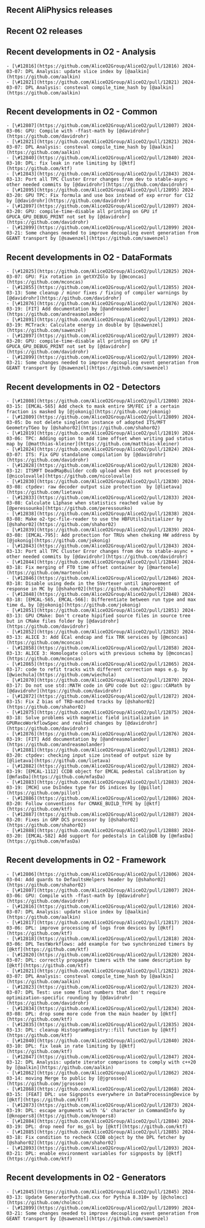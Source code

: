 ## Recent AliPhysics releases
## Recent O2 releases
## Recent developments in O2 - Analysis
	- [\#12816](https://github.com/AliceO2Group/AliceO2/pull/12816) 2024-03-07: DPL Analysis: update slice index by [@aalkin](https://github.com/aalkin)
	- [\#12821](https://github.com/AliceO2Group/AliceO2/pull/12821) 2024-03-07: DPL Analysis: consteval compile_time_hash by [@aalkin](https://github.com/aalkin)
## Recent developments in O2 - Common
	- [\#12807](https://github.com/AliceO2Group/AliceO2/pull/12807) 2024-03-06: GPU: Compile with -ffast-math by [@davidrohr](https://github.com/davidrohr)
	- [\#12821](https://github.com/AliceO2Group/AliceO2/pull/12821) 2024-03-07: DPL Analysis: consteval compile_time_hash by [@aalkin](https://github.com/aalkin)
	- [\#12840](https://github.com/AliceO2Group/AliceO2/pull/12840) 2024-03-10: DPL: fix leak in rate limiting by [@ktf](https://github.com/ktf)
	- [\#12843](https://github.com/AliceO2Group/AliceO2/pull/12843) 2024-03-13: Port all TPC Cluster Error changes from dev to stable-async + other needed commits by [@davidrohr](https://github.com/davidrohr)
	- [\#12895](https://github.com/AliceO2Group/AliceO2/pull/12895) 2024-03-20: GPU TPC: Fix formula and use box instead of exp error for C12 by [@davidrohr](https://github.com/davidrohr)
	- [\#12897](https://github.com/AliceO2Group/AliceO2/pull/12897) 2024-03-20: GPU: compile-time-disable all printing on GPU if GPUCA_GPU_DEBUG_PRINT not set by [@davidrohr](https://github.com/davidrohr)
	- [\#12899](https://github.com/AliceO2Group/AliceO2/pull/12899) 2024-03-21: Some changes needed to improve decoupling event generation from GEANT transport by [@sawenzel](https://github.com/sawenzel)
## Recent developments in O2 - DataFormats
	- [\#12825](https://github.com/AliceO2Group/AliceO2/pull/12825) 2024-03-07: GPU: Fix rotation in getXYZGlo by [@mconcas](https://github.com/mconcas)
	- [\#12855](https://github.com/AliceO2Group/AliceO2/pull/12855) 2024-03-13: Some cleanup / minor fixes / fixing of compiler warnings by [@davidrohr](https://github.com/davidrohr)
	- [\#12876](https://github.com/AliceO2Group/AliceO2/pull/12876) 2024-03-19: [FIT] Add documentation by [@andreasmolander](https://github.com/andreasmolander)
	- [\#12891](https://github.com/AliceO2Group/AliceO2/pull/12891) 2024-03-19: MCTrack: Calculate energy in double by [@sawenzel](https://github.com/sawenzel)
	- [\#12897](https://github.com/AliceO2Group/AliceO2/pull/12897) 2024-03-20: GPU: compile-time-disable all printing on GPU if GPUCA_GPU_DEBUG_PRINT not set by [@davidrohr](https://github.com/davidrohr)
	- [\#12899](https://github.com/AliceO2Group/AliceO2/pull/12899) 2024-03-21: Some changes needed to improve decoupling event generation from GEANT transport by [@sawenzel](https://github.com/sawenzel)
## Recent developments in O2 - Detectors
	- [\#12808](https://github.com/AliceO2Group/AliceO2/pull/12808) 2024-03-15: [EMCAL-565] Add check to mask entire SM/FEC if a certain fraction is masked by [@jokonig](https://github.com/jokonig)
	- [\#12809](https://github.com/AliceO2Group/AliceO2/pull/12809) 2024-03-05: Do not delete singleton instance of adopted ITS/MFT GeometryTGeo by [@shahor02](https://github.com/shahor02)
	- [\#12819](https://github.com/AliceO2Group/AliceO2/pull/12819) 2024-03-06: TPC: Adding option to add time offset when writing pad status map by [@matthias-kleiner](https://github.com/matthias-kleiner)
	- [\#12824](https://github.com/AliceO2Group/AliceO2/pull/12824) 2024-03-07: ITS: Fix GPU standalone compilation by [@davidrohr](https://github.com/davidrohr)
	- [\#12828](https://github.com/AliceO2Group/AliceO2/pull/12828) 2024-03-12: ITSMFT DeadMapBuilder ccdb upload when EoS not processed by [@nicolovalle](https://github.com/nicolovalle)
	- [\#12830](https://github.com/AliceO2Group/AliceO2/pull/12830) 2024-03-08: ctpdev: raw decoder output size protection  by [@lietava](https://github.com/lietava)
	- [\#12833](https://github.com/AliceO2Group/AliceO2/pull/12833) 2024-03-08: Calculate L1phase when statistics reached value by [@peressounko](https://github.com/peressounko)
	- [\#12838](https://github.com/AliceO2Group/AliceO2/pull/12838) 2024-03-08: Make o2-tpc-file-reader to use the HBFUtilsInitializer by [@shahor02](https://github.com/shahor02)
	- [\#12839](https://github.com/AliceO2Group/AliceO2/pull/12839) 2024-03-08: [EMCAL-795]: Add protection for TRUs when cheking HW address by [@jokonig](https://github.com/jokonig)
	- [\#12843](https://github.com/AliceO2Group/AliceO2/pull/12843) 2024-03-13: Port all TPC Cluster Error changes from dev to stable-async + other needed commits by [@davidrohr](https://github.com/davidrohr)
	- [\#12844](https://github.com/AliceO2Group/AliceO2/pull/12844) 2024-03-18: Fix merging of FT0 time offset container by [@martenole](https://github.com/martenole)
	- [\#12846](https://github.com/AliceO2Group/AliceO2/pull/12846) 2024-03-18: Disable using dedx in the SVertexer until improvement of response in MC by [@shahor02](https://github.com/shahor02)
	- [\#12848](https://github.com/AliceO2Group/AliceO2/pull/12848) 2024-03-18: [EMCAL-565, EMCAL-566]: Differentiate between run type and max time d… by [@jokonig](https://github.com/jokonig)
	- [\#12851](https://github.com/AliceO2Group/AliceO2/pull/12851) 2024-03-13: GPU CMake: Don't create hipified source files in source tree but in CMake files folder by [@davidrohr](https://github.com/davidrohr)
	- [\#12852](https://github.com/AliceO2Group/AliceO2/pull/12852) 2024-03-13: ALICE 3: Add ECal endcap and fix TRK services by [@mconcas](https://github.com/mconcas)
	- [\#12858](https://github.com/AliceO2Group/AliceO2/pull/12858) 2024-03-13: ALICE 3: Homologate colors with previous schema by [@mconcas](https://github.com/mconcas)
	- [\#12865](https://github.com/AliceO2Group/AliceO2/pull/12865) 2024-03-17: code to refit tracks with different correction maps e.g. by [@wiechula](https://github.com/wiechula)
	- [\#12870](https://github.com/AliceO2Group/AliceO2/pull/12870) 2024-03-17: Do not use std::MATH code in GPU code but o2::gpu::CAMath by [@davidrohr](https://github.com/davidrohr)
	- [\#12872](https://github.com/AliceO2Group/AliceO2/pull/12872) 2024-03-15: Fix Z bias of TRD-matched tracks by [@shahor02](https://github.com/shahor02)
	- [\#12875](https://github.com/AliceO2Group/AliceO2/pull/12875) 2024-03-18: Solve problems with magnetic field initialization in GPURecoWorkflowSpec and realted changes by [@davidrohr](https://github.com/davidrohr)
	- [\#12876](https://github.com/AliceO2Group/AliceO2/pull/12876) 2024-03-19: [FIT] Add documentation by [@andreasmolander](https://github.com/andreasmolander)
	- [\#12881](https://github.com/AliceO2Group/AliceO2/pull/12881) 2024-03-20: ctpdev: checking input size instead of output size by [@lietava](https://github.com/lietava)
	- [\#12882](https://github.com/AliceO2Group/AliceO2/pull/12882) 2024-03-19: [EMCAL-1112] CCDB object for EMCAL pedestal calibration by [@mfasDa](https://github.com/mfasDa)
	- [\#12883](https://github.com/AliceO2Group/AliceO2/pull/12883) 2024-03-19: [MCH] use DsIndex type for DS indices by [@pillot](https://github.com/pillot)
	- [\#12886](https://github.com/AliceO2Group/AliceO2/pull/12886) 2024-03-20: Follow conventions for CMAKE_BUILD_TYPE by [@ktf](https://github.com/ktf)
	- [\#12887](https://github.com/AliceO2Group/AliceO2/pull/12887) 2024-03-20: Fixes in GRP DCS processor by [@shahor02](https://github.com/shahor02)
	- [\#12888](https://github.com/AliceO2Group/AliceO2/pull/12888) 2024-03-20: [EMCAL-582] Add support for pedestals in CalibDB by [@mfasDa](https://github.com/mfasDa)
## Recent developments in O2 - Framework
	- [\#12806](https://github.com/AliceO2Group/AliceO2/pull/12806) 2024-03-04: Add guards to DefaultsHelpers header by [@shahor02](https://github.com/shahor02)
	- [\#12807](https://github.com/AliceO2Group/AliceO2/pull/12807) 2024-03-06: GPU: Compile with -ffast-math by [@davidrohr](https://github.com/davidrohr)
	- [\#12816](https://github.com/AliceO2Group/AliceO2/pull/12816) 2024-03-07: DPL Analysis: update slice index by [@aalkin](https://github.com/aalkin)
	- [\#12817](https://github.com/AliceO2Group/AliceO2/pull/12817) 2024-03-06: DPL: improve processing of logs from devices by [@ktf](https://github.com/ktf)
	- [\#12818](https://github.com/AliceO2Group/AliceO2/pull/12818) 2024-03-06: DPL TestWorkflows: add example for two synchronized timers by [@ktf](https://github.com/ktf)
	- [\#12820](https://github.com/AliceO2Group/AliceO2/pull/12820) 2024-03-07: DPL: correctly propagate timers with the same description by [@ktf](https://github.com/ktf)
	- [\#12821](https://github.com/AliceO2Group/AliceO2/pull/12821) 2024-03-07: DPL Analysis: consteval compile_time_hash by [@aalkin](https://github.com/aalkin)
	- [\#12823](https://github.com/AliceO2Group/AliceO2/pull/12823) 2024-03-07: DPL Test: use some float numbers that don't require optimization-specific rounding by [@davidrohr](https://github.com/davidrohr)
	- [\#12834](https://github.com/AliceO2Group/AliceO2/pull/12834) 2024-03-08: DPL: drop some more code from the main header by [@ktf](https://github.com/ktf)
	- [\#12835](https://github.com/AliceO2Group/AliceO2/pull/12835) 2024-03-13: DPL: cleanup HistogramRegistry::fill function by [@ktf](https://github.com/ktf)
	- [\#12840](https://github.com/AliceO2Group/AliceO2/pull/12840) 2024-03-10: DPL: fix leak in rate limiting by [@ktf](https://github.com/ktf)
	- [\#12847](https://github.com/AliceO2Group/AliceO2/pull/12847) 2024-03-12: DPL Analysis: update iterator comparisons to comply with c++20 by [@aalkin](https://github.com/aalkin)
	- [\#12862](https://github.com/AliceO2Group/AliceO2/pull/12862) 2024-03-14: moving Merge to public by [@jgrosseo](https://github.com/jgrosseo)
	- [\#12868](https://github.com/AliceO2Group/AliceO2/pull/12868) 2024-03-15: [FEAT] DPL: use Signposts everywhere in DataProcessingDevice by [@ktf](https://github.com/ktf)
	- [\#12873](https://github.com/AliceO2Group/AliceO2/pull/12873) 2024-03-19: DPL: escape arguments with '&' character in CommandInfo by [@knopers8](https://github.com/knopers8)
	- [\#12884](https://github.com/AliceO2Group/AliceO2/pull/12884) 2024-03-19: DPL: drop need for ms_gsl by [@ktf](https://github.com/ktf)
	- [\#12885](https://github.com/AliceO2Group/AliceO2/pull/12885) 2024-03-18: Fix condition to recheck CCDB object by the DPL fetcher by [@shahor02](https://github.com/shahor02)
	- [\#12893](https://github.com/AliceO2Group/AliceO2/pull/12893) 2024-03-21: DPL: enable environment variables for signposts by [@ktf](https://github.com/ktf)
## Recent developments in O2 - Generators
	- [\#12845](https://github.com/AliceO2Group/AliceO2/pull/12845) 2024-03-13: Update GeneratorPythia8.cxx for Pythia 8.310+ by [@cholmcc](https://github.com/cholmcc)
	- [\#12899](https://github.com/AliceO2Group/AliceO2/pull/12899) 2024-03-21: Some changes needed to improve decoupling event generation from GEANT transport by [@sawenzel](https://github.com/sawenzel)
